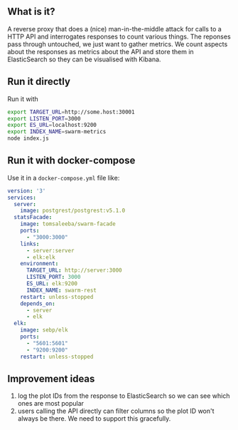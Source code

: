 ## What is it?
A reverse proxy that does a (nice) man-in-the-middle attack for calls to a HTTP API and interrogates responses to count various things. The reponses pass through untouched, we just want to gather metrics. We count aspects about the responses as metrics about the API and store them in ElasticSearch so they can be visualised with Kibana.

## Run it directly

Run it with
```bash
export TARGET_URL=http://some.host:30001
export LISTEN_PORT=3000
export ES_URL=localhost:9200
export INDEX_NAME=swarm-metrics
node index.js
```

## Run it with docker-compose

Use it in a `docker-compose.yml` file like:
```yaml
version: '3'
services:
  server:
    image: postgrest/postgrest:v5.1.0
  statsFacade:
    image: tomsaleeba/swarm-facade
    ports:
      - "3000:3000"
    links:
      - server:server
      - elk:elk
    environment:
      TARGET_URL: http://server:3000
      LISTEN_PORT: 3000
      ES_URL: elk:9200
      INDEX_NAME: swarm-rest
    restart: unless-stopped
    depends_on:
      - server
      - elk
  elk:
    image: sebp/elk
    ports:
      - "5601:5601"
      - "9200:9200"
    restart: unless-stopped
```

## Improvement ideas

  1. log the plot IDs from the response to ElasticSearch so we can see which ones are most popular
  1. users calling the API directly can filter columns so the plot ID won't always be there. We need to support this gracefully.

